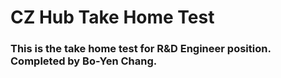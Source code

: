 # CZ Hub Take Home Test
### This is the take home test for R&D Engineer position. Completed by Bo-Yen Chang.